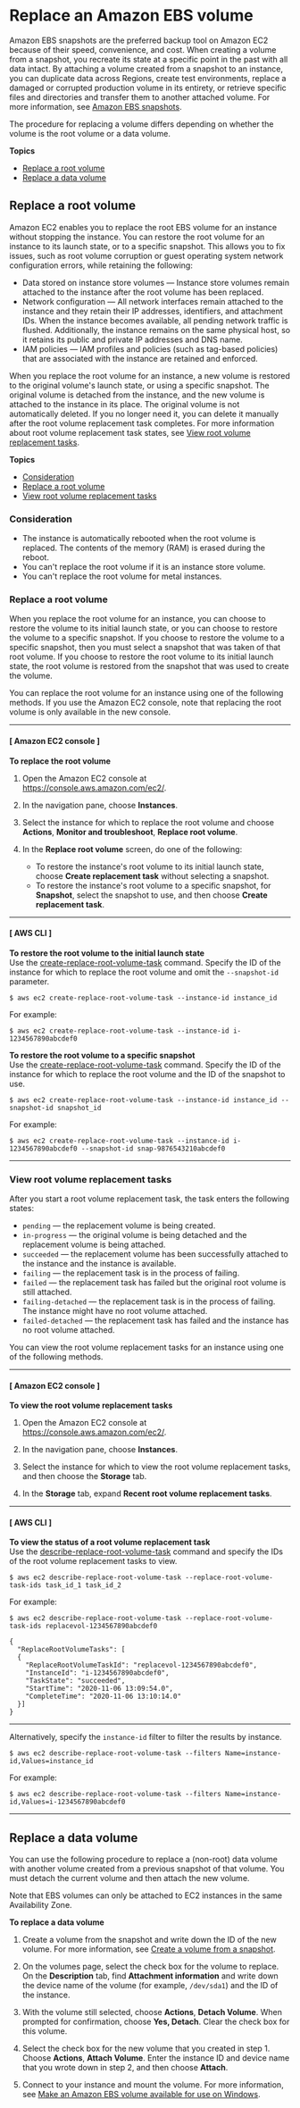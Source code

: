 # Replace an Amazon EBS volume<a name="ebs-restoring-volume"></a>

Amazon EBS snapshots are the preferred backup tool on Amazon EC2 because of their speed, convenience, and cost\. When creating a volume from a snapshot, you recreate its state at a specific point in the past with all data intact\. By attaching a volume created from a snapshot to an instance, you can duplicate data across Regions, create test environments, replace a damaged or corrupted production volume in its entirety, or retrieve specific files and directories and transfer them to another attached volume\. For more information, see [Amazon EBS snapshots](EBSSnapshots.md)\.

The procedure for replacing a volume differs depending on whether the volume is the root volume or a data volume\.

**Topics**
+ [Replace a root volume](#replace-root)
+ [Replace a data volume](#replace-data)

## Replace a root volume<a name="replace-root"></a>

Amazon EC2 enables you to replace the root EBS volume for an instance without stopping the instance\. You can restore the root volume for an instance to its launch state, or to a specific snapshot\. This allows you to fix issues, such as root volume corruption or guest operating system network configuration errors, while retaining the following:
+ Data stored on instance store volumes — Instance store volumes remain attached to the instance after the root volume has been replaced\.
+ Network configuration — All network interfaces remain attached to the instance and they retain their IP addresses, identifiers, and attachment IDs\. When the instance becomes available, all pending network traffic is flushed\. Additionally, the instance remains on the same physical host, so it retains its public and private IP addresses and DNS name\.
+ IAM policies — IAM profiles and policies \(such as tag\-based policies\) that are associated with the instance are retained and enforced\.

When you replace the root volume for an instance, a new volume is restored to the original volume's launch state, or using a specific snapshot\. The original volume is detached from the instance, and the new volume is attached to the instance in its place\. The original volume is not automatically deleted\. If you no longer need it, you can delete it manually after the root volume replacement task completes\. For more information about root volume replacement task states, see [View root volume replacement tasks](#view-replacement-tasks)\.

**Topics**
+ [Consideration](#considerations)
+ [Replace a root volume](#replace)
+ [View root volume replacement tasks](#view-replacement-tasks)

### Consideration<a name="considerations"></a>
+ The instance is automatically rebooted when the root volume is replaced\. The contents of the memory \(RAM\) is erased during the reboot\.
+ You can't replace the root volume if it is an instance store volume\.
+ You can't replace the root volume for metal instances\.

### Replace a root volume<a name="replace"></a>

When you replace the root volume for an instance, you can choose to restore the volume to its initial launch state, or you can choose to restore the volume to a specific snapshot\. If you choose to restore the volume to a specific snapshot, then you must select a snapshot that was taken of that root volume\. If you choose to restore the root volume to its initial launch state, the root volume is restored from the snapshot that was used to create the volume\.

You can replace the root volume for an instance using one of the following methods\. If you use the Amazon EC2 console, note that replacing the root volume is only available in the new console\.

------
#### [ Amazon EC2 console ]

**To replace the root volume**

1. Open the Amazon EC2 console at [https://console\.aws\.amazon\.com/ec2/](https://console.aws.amazon.com/ec2/)\.

1. In the navigation pane, choose **Instances**\.

1. Select the instance for which to replace the root volume and choose **Actions**, **Monitor and troubleshoot**, **Replace root volume**\.

1. In the **Replace root volume** screen, do one of the following:
   + To restore the instance's root volume to its initial launch state, choose **Create replacement task** without selecting a snapshot\.
   + To restore the instance's root volume to a specific snapshot, for **Snapshot**, select the snapshot to use, and then choose **Create replacement task**\.

------
#### [ AWS CLI ]

**To restore the root volume to the initial launch state**  
Use the [ create\-replace\-root\-volume\-task](https://docs.aws.amazon.com/cli/latest/reference/ec2/create-replace-root-volume-task.html) command\. Specify the ID of the instance for which to replace the root volume and omit the `--snapshot-id` parameter\.

```
$ aws ec2 create-replace-root-volume-task --instance-id instance_id
```

For example:

```
$ aws ec2 create-replace-root-volume-task --instance-id i-1234567890abcdef0
```

**To restore the root volume to a specific snapshot**  
Use the [create\-replace\-root\-volume\-task](https://docs.aws.amazon.com/cli/latest/reference/ec2/create-replace-root-volume-task.html) command\. Specify the ID of the instance for which to replace the root volume and the ID of the snapshot to use\.

```
$ aws ec2 create-replace-root-volume-task --instance-id instance_id --snapshot-id snapshot_id
```

For example:

```
$ aws ec2 create-replace-root-volume-task --instance-id i-1234567890abcdef0 --snapshot-id snap-9876543210abcdef0
```

------

### View root volume replacement tasks<a name="view-replacement-tasks"></a>

After you start a root volume replacement task, the task enters the following states:
+ `pending` — the replacement volume is being created\.
+ `in-progress` — the original volume is being detached and the replacement volume is being attached\.
+ `succeeded` — the replacement volume has been successfully attached to the instance and the instance is available\.
+ `failing` — the replacement task is in the process of failing\.
+ `failed` — the replacement task has failed but the original root volume is still attached\.
+ `failing-detached` — the replacement task is in the process of failing\. The instance might have no root volume attached\.
+ `failed-detached` — the replacement task has failed and the instance has no root volume attached\.

You can view the root volume replacement tasks for an instance using one of the following methods\.

------
#### [ Amazon EC2 console ]

**To view the root volume replacement tasks**

1. Open the Amazon EC2 console at [https://console\.aws\.amazon\.com/ec2/](https://console.aws.amazon.com/ec2/)\.

1. In the navigation pane, choose **Instances**\.

1. Select the instance for which to view the root volume replacement tasks, and then choose the **Storage** tab\.

1. In the **Storage** tab, expand **Recent root volume replacement tasks**\.

------
#### [ AWS CLI ]

**To view the status of a root volume replacement task**  
Use the [describe\-replace\-root\-volume\-task](https://docs.aws.amazon.com/cli/latest/reference/ec2/describe-replace-root-volume-task.html) command and specify the IDs of the root volume replacement tasks to view\.

```
$ aws ec2 describe-replace-root-volume-task --replace-root-volume-task-ids task_id_1 task_id_2
```

For example:

```
$ aws ec2 describe-replace-root-volume-task --replace-root-volume-task-ids replacevol-1234567890abcdef0 
```

```
{
  "ReplaceRootVolumeTasks": [
  {   
    "ReplaceRootVolumeTaskId": "replacevol-1234567890abcdef0",
    "InstanceId": "i-1234567890abcdef0",
    "TaskState": "succeeded",
    "StartTime": "2020-11-06 13:09:54.0",
    "CompleteTime": "2020-11-06 13:10:14.0"
  }]
}
```

****  


Alternatively, specify the `instance-id` filter to filter the results by instance\.

```
$ aws ec2 describe-replace-root-volume-task --filters Name=instance-id,Values=instance_id
```

For example:

```
$ aws ec2 describe-replace-root-volume-task --filters Name=instance-id,Values=i-1234567890abcdef0
```

------

## Replace a data volume<a name="replace-data"></a>

You can use the following procedure to replace a \(non\-root\) data volume with another volume created from a previous snapshot of that volume\. You must detach the current volume and then attach the new volume\.

Note that EBS volumes can only be attached to EC2 instances in the same Availability Zone\.

**To replace a data volume**

1. Create a volume from the snapshot and write down the ID of the new volume\. For more information, see [Create a volume from a snapshot](ebs-creating-volume.md#ebs-create-volume-from-snapshot)\.

1. On the volumes page, select the check box for the volume to replace\. On the **Description** tab, find **Attachment information** and write down the device name of the volume \(for example, `/dev/sda1`\) and the ID of the instance\. 

1. With the volume still selected, choose **Actions**, **Detach Volume**\. When prompted for confirmation, choose **Yes, Detach**\. Clear the check box for this volume\.

1. Select the check box for the new volume that you created in step 1\. Choose **Actions**, **Attach Volume**\. Enter the instance ID and device name that you wrote down in step 2, and then choose **Attach**\.

1. Connect to your instance and mount the volume\. For more information, see [Make an Amazon EBS volume available for use on Windows](ebs-using-volumes.md)\.